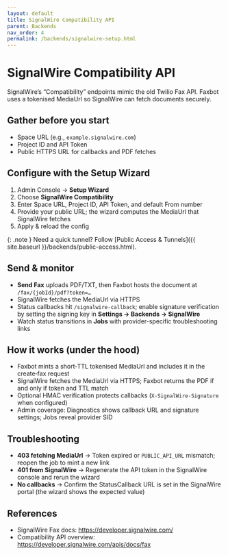 ```yaml
---
layout: default
title: SignalWire Compatibility API
parent: Backends
nav_order: 4
permalink: /backends/signalwire-setup.html
---
```


# SignalWire Compatibility API

SignalWire’s “Compatibility” endpoints mimic the old Twilio Fax API. Faxbot uses a tokenised MediaUrl so SignalWire can fetch documents securely.

## Gather before you start

- Space URL (e.g., `example.signalwire.com`)
- Project ID and API Token
- Public HTTPS URL for callbacks and PDF fetches

## Configure with the Setup Wizard

1. Admin Console → **Setup Wizard**
2. Choose **SignalWire Compatibility**
3. Enter Space URL, Project ID, API Token, and default From number
4. Provide your public URL; the wizard computes the MediaUrl that SignalWire fetches
5. Apply & reload the config

{: .note }
Need a quick tunnel? Follow [Public Access & Tunnels]({{ site.baseurl }}/backends/public-access.html).

## Send & monitor

- **Send Fax** uploads PDF/TXT, then Faxbot hosts the document at `/fax/{jobId}/pdf?token=…`
- SignalWire fetches the MediaUrl via HTTPS
- Status callbacks hit `/signalwire-callback`; enable signature verification by setting the signing key in **Settings → Backends → SignalWire**
- Watch status transitions in **Jobs** with provider-specific troubleshooting links

## How it works (under the hood)
- Faxbot mints a short‑TTL tokenised MediaUrl and includes it in the create‑fax request
- SignalWire fetches the MediaUrl via HTTPS; Faxbot returns the PDF if and only if token and TTL match
- Optional HMAC verification protects callbacks (`X-SignalWire-Signature` when configured)
- Admin coverage: Diagnostics shows callback URL and signature settings; Jobs reveal provider SID

## Troubleshooting

- **403 fetching MediaUrl** → Token expired or `PUBLIC_API_URL` mismatch; reopen the job to mint a new link
- **401 from SignalWire** → Regenerate the API token in the SignalWire console and rerun the wizard
- **No callbacks** → Confirm the StatusCallback URL is set in the SignalWire portal (the wizard shows the expected value)

## References

- SignalWire Fax docs: <https://developer.signalwire.com/>
- Compatibility API overview: <https://developer.signalwire.com/apis/docs/fax>
